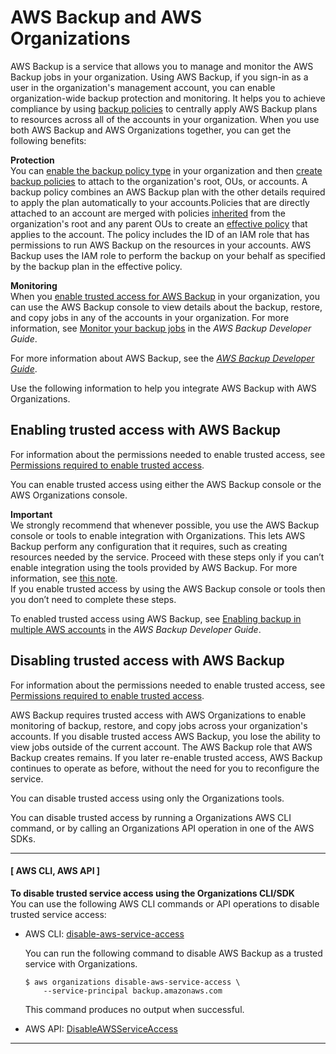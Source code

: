 # AWS Backup and AWS Organizations<a name="services-that-can-integrate-backup"></a>

AWS Backup is a service that allows you to manage and monitor the AWS Backup jobs in your organization\. Using AWS Backup, if you sign\-in as a user in the organization's management account, you can enable organization\-wide backup protection and monitoring\. It helps you to achieve compliance by using [backup policies](orgs_manage_policies_backup.md) to centrally apply AWS Backup plans to resources across all of the accounts in your organization\. When you use both AWS Backup and AWS Organizations together, you can get the following benefits:

**Protection**  
You can [enable the backup policy type](orgs_manage_policies_enable-disable.md) in your organization and then [create backup policies](orgs_manage_policies_backup_create.md) to attach to the organization's root, OUs, or accounts\. A backup policy combines an AWS Backup plan with the other details required to apply the plan automatically to your accounts\.Policies that are directly attached to an account are merged with policies [inherited](orgs_manage_policies_inheritance_mgmt.md) from the organization's root and any parent OUs to create an [effective policy](orgs_manage_policies_backup_effective.md) that applies to the account\. The policy includes the ID of an IAM role that has permissions to run AWS Backup on the resources in your accounts\. AWS Backup uses the IAM role to perform the backup on your behalf as specified by the backup plan in the effective policy\.

**Monitoring**  
When you [enable trusted access for AWS Backup](orgs_integrate_services.md#orgs_how-to-enable-disable-trusted-access) in your organization, you can use the AWS Backup console to view details about the backup, restore, and copy jobs in any of the accounts in your organization\. For more information, see [Monitor your backup jobs](https://docs.aws.amazon.com/aws-backup/latest/devguide/monitor-and-verify-protected-resources.html) in the *AWS Backup Developer Guide*\.

For more information about AWS Backup, see the *[AWS Backup Developer Guide](https://docs.aws.amazon.com/aws-backup/latest/devguide/)*\.

Use the following information to help you integrate AWS Backup with AWS Organizations\.



## Enabling trusted access with AWS Backup<a name="integrate-enable-ta-backup"></a>

For information about the permissions needed to enable trusted access, see [Permissions required to enable trusted access](orgs_integrate_services.md#orgs_trusted_access_perms)\.

You can enable trusted access using either the AWS Backup console or the AWS Organizations console\.

**Important**  
We strongly recommend that whenever possible, you use the AWS Backup console or tools to enable integration with Organizations\. This lets AWS Backup perform any configuration that it requires, such as creating resources needed by the service\. Proceed with these steps only if you can’t enable integration using the tools provided by AWS Backup\. For more information, see [this note](orgs_integrate_services.md#important-note-about-integration)\.   
If you enable trusted access by using the AWS Backup console or tools then you don’t need to complete these steps\.

To enabled trusted access using AWS Backup, see [Enabling backup in multiple AWS accounts](https://docs.aws.amazon.com/aws-backup/latest/devguide/manage-cross-account.html#enable-xaccount-management) in the *AWS Backup Developer Guide*\.

## Disabling trusted access with AWS Backup<a name="integrate-disable-ta-backup"></a>

For information about the permissions needed to enable trusted access, see [Permissions required to enable trusted access](orgs_integrate_services.md#orgs_trusted_access_perms)\.

AWS Backup requires trusted access with AWS Organizations to enable monitoring of backup, restore, and copy jobs across your organization's accounts\. If you disable trusted access AWS Backup, you lose the ability to view jobs outside of the current account\. The AWS Backup role that AWS Backup creates remains\. If you later re\-enable trusted access, AWS Backup continues to operate as before, without the need for you to reconfigure the service\. 

You can disable trusted access using only the Organizations tools\.

You can disable trusted access by running a Organizations AWS CLI command, or by calling an Organizations API operation in one of the AWS SDKs\.

------
#### [ AWS CLI, AWS API ]

**To disable trusted service access using the Organizations CLI/SDK**  
You can use the following AWS CLI commands or API operations to disable trusted service access:
+ AWS CLI: [disable\-aws\-service\-access](https://docs.aws.amazon.com/cli/latest/reference/organizations/disable-aws-service-access.html)

  You can run the following command to disable AWS Backup as a trusted service with Organizations\.

  ```
  $ aws organizations disable-aws-service-access \
      --service-principal backup.amazonaws.com
  ```

  This command produces no output when successful\.
+ AWS API: [DisableAWSServiceAccess](https://docs.aws.amazon.com/organizations/latest/APIReference/API_DisableAWSServiceAccess.html)

------